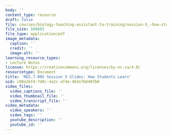 ```yaml
---
body: ''
content_type: resource
draft: false
file: courses/biology-teaching-assistant-ta-training/session-5_-how-students-learn_edited_processed.pdf
file_size: 169683
file_type: application/pdf
image_metadata:
  caption: ''
  credit: ''
  image-alt: ''
learning_resource_types:
- Lecture Notes
license: https://creativecommons.org/licenses/by-nc-sa/4.0/
resourcetype: Document
title: 'RES.7-005 Session 5 Slides: How Students Learn'
uid: c08a1bfd-7d0c-4a2c-af4e-462e7b6407b0
video_files:
  video_captions_file: ''
  video_thumbnail_file: ''
  video_transcript_file: ''
video_metadata:
  video_speakers: ''
  video_tags: ''
  youtube_description: ''
  youtube_id: ''
---
```

